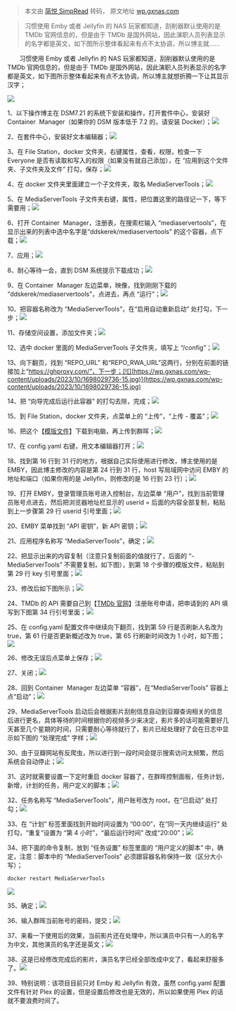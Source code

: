 > 本文由 [简悦 SimpRead](http://ksria.com/simpread/) 转码， 原文地址 [wp.gxnas.com](https://wp.gxnas.com/13825.html)

> 习惯使用 Emby 或者 Jellyfin 的 NAS 玩家都知道，刮削器默认使用的是 TMDb 官网信息的，但是由于 TMDb 是国外网站，因此演职人员列表显示的名字都是英文，如下图所示整体看起来有点不太协调，所以博主就......

       习惯使用 Emby 或者 Jellyfin 的 NAS 玩家都知道，刮削器默认使用的是 TMDb 官网信息的，但是由于 TMDb 是国外网站，因此演职人员列表显示的名字都是英文，如下图所示整体看起来有点不太协调，所以博主就想折腾一下让其显示汉字；

[![](https://wp.gxnas.com/wp-content/uploads/2023/10/1698029712-1.jpg)](https://wp.gxnas.com/wp-content/uploads/2023/10/1698029712-1.jpg)

1、以下操作博主在 DSM7.21 的系统下安装和操作，打开套件中心，安装好 Container  Manager（如果你的 DSM 版本低于 7.2 的，请安装 Docker）；[![](https://wp.gxnas.com/wp-content/uploads/2023/10/1698029717-3.jpg)](https://wp.gxnas.com/wp-content/uploads/2023/10/1698029717-3.jpg)

2、在套件中心，安装好文本编辑器；[![](https://wp.gxnas.com/wp-content/uploads/2023/10/1698029719-4.jpg)](https://wp.gxnas.com/wp-content/uploads/2023/10/1698029719-4.jpg)

3、在 File Station，docker 文件夹，右键属性，查看，权限，检查一下 Everyone 是否有读取和写入的权限（如果没有就自己添加），在 “应用到这个文件夹、子文件夹及文件” 打勾，保存；[![](https://wp.gxnas.com/wp-content/uploads/2023/10/1698029720-5.jpg)](https://wp.gxnas.com/wp-content/uploads/2023/10/1698029720-5.jpg)

4、在 docker 文件夹里面建立一个子文件夹，取名 MediaServerTools；[![](https://wp.gxnas.com/wp-content/uploads/2023/10/1698029722-6.jpg)](https://wp.gxnas.com/wp-content/uploads/2023/10/1698029722-6.jpg)

5、在 MediaServerTools 子文件夹右键，属性，把位置这里的路径记一下，等下需要用；[![](https://wp.gxnas.com/wp-content/uploads/2023/10/1698029723-7.jpg)](https://wp.gxnas.com/wp-content/uploads/2023/10/1698029723-7.jpg)

6、打开 Container  Manager，注册表，在搜索栏输入 “mediaservertools”，在显示出来的列表中选中名字是“ddskerek/mediaservertools” 的这个容器，点下载；[![](https://wp.gxnas.com/wp-content/uploads/2023/10/1698029725-8.jpg)](https://wp.gxnas.com/wp-content/uploads/2023/10/1698029725-8.jpg)

7、应用；[![](https://wp.gxnas.com/wp-content/uploads/2023/10/1698029726-9.jpg)](https://wp.gxnas.com/wp-content/uploads/2023/10/1698029726-9.jpg)

8、耐心等待一会，直到 DSM 系统提示下载成功；[![](https://wp.gxnas.com/wp-content/uploads/2023/10/1698029728-10.jpg)](https://wp.gxnas.com/wp-content/uploads/2023/10/1698029728-10.jpg)

9、在 Container  Manager 左边菜单，映像，找到刚刚下载的 “ddskerek/mediaservertools”，点进去，再点 “运行”；[![](https://wp.gxnas.com/wp-content/uploads/2023/10/1698029729-11.jpg)](https://wp.gxnas.com/wp-content/uploads/2023/10/1698029729-11.jpg)

10、把容器名称改为 “MediaServerTools”，在“启用自动重新启动” 处打勾，下一步；[![](https://wp.gxnas.com/wp-content/uploads/2023/10/1698029731-12.jpg)](https://wp.gxnas.com/wp-content/uploads/2023/10/1698029731-12.jpg)

11、存储空间设置，添加文件夹；[![](https://wp.gxnas.com/wp-content/uploads/2023/10/1698029732-13.jpg)](https://wp.gxnas.com/wp-content/uploads/2023/10/1698029732-13.jpg)

12、选中 docker 里面的 MediaServerTools 子文件夹，填写上 “/config”；[![](https://wp.gxnas.com/wp-content/uploads/2023/10/1698029734-14.jpg)](https://wp.gxnas.com/wp-content/uploads/2023/10/1698029734-14.jpg)

13、向下翻页，找到 “REPO_URL” 和“REPO_RWA_URL”这两行，分别在前面的链接加上“https://ghproxy.com/”，下一步；[![](https://wp.gxnas.com/wp-content/uploads/2023/10/1698029736-15.jpg)](https://wp.gxnas.com/wp-content/uploads/2023/10/1698029736-15.jpg)

14、把 “向导完成后运行此容器” 的打勾去除，完成；[![](https://wp.gxnas.com/wp-content/uploads/2023/10/1698029737-16.jpg)](https://wp.gxnas.com/wp-content/uploads/2023/10/1698029737-16.jpg)

15、到 File Station，docker 文件夹，点菜单上的 “上传”，“上传 - 覆盖”；[![](https://wp.gxnas.com/wp-content/uploads/2023/10/1698029739-17.jpg)](https://wp.gxnas.com/wp-content/uploads/2023/10/1698029739-17.jpg)

16、把这个【[模版文件](https://wp.gxnas.com/wp-content/uploads/2023/10/config.yaml)】下载到电脑，再上传到群晖；[![](https://wp.gxnas.com/wp-content/uploads/2023/10/1698029740-18.jpg)](https://wp.gxnas.com/wp-content/uploads/2023/10/1698029740-18.jpg)

17、在 config.yaml 右键，用文本编辑器打开；[![](https://wp.gxnas.com/wp-content/uploads/2023/10/1698029742-19.jpg)](https://wp.gxnas.com/wp-content/uploads/2023/10/1698029742-19.jpg)

18、找到第 16 行到 31 行的地方，根据自己实际使用进行修改，博主使用的是 EMBY，因此博主修改的内容是第 24 行到 31 行，host 写局域网中访问 EMBY 的地址和端口（如果你用的是 Jellyfin，则修改的是 16 行到 23 行）；[![](https://wp.gxnas.com/wp-content/uploads/2023/10/1698029743-20.jpg)](https://wp.gxnas.com/wp-content/uploads/2023/10/1698029743-20.jpg)

19、打开 EMBY，登录管理员账号进入控制台，左边菜单 “用户”，找到当前管理员账号点进去，然后把浏览器地址栏显示的 userid = 后面的内容全部复制，粘贴到上一步骤第 29 行 userid 引号里面；[![](https://wp.gxnas.com/wp-content/uploads/2023/10/1698029745-21.jpg)](https://wp.gxnas.com/wp-content/uploads/2023/10/1698029745-21.jpg)

20、EMBY 菜单找到 “API 密钥”，新 API 密钥；[![](https://wp.gxnas.com/wp-content/uploads/2023/10/1698029746-22.jpg)](https://wp.gxnas.com/wp-content/uploads/2023/10/1698029746-22.jpg)

21、应用程序名称写 “MediaServerTools”，确定；[![](https://wp.gxnas.com/wp-content/uploads/2023/10/1698029748-23.jpg)](https://wp.gxnas.com/wp-content/uploads/2023/10/1698029748-23.jpg)

22、把显示出来的内容复制（注意只复制前面的值就行了，后面的 “- MediaServerTools” 不需要复制，如下图），到第 18 个步骤的模版文件，粘贴到第 29 行 key 引号里面；[![](https://wp.gxnas.com/wp-content/uploads/2023/10/1698029750-24.jpg)](https://wp.gxnas.com/wp-content/uploads/2023/10/1698029750-24.jpg)

23、修改后如下图所示；[![](https://wp.gxnas.com/wp-content/uploads/2023/10/1698029751-26.jpg)](https://wp.gxnas.com/wp-content/uploads/2023/10/1698029751-26.jpg)

24、TMDb 的 API 需要自己到【[TMDb 官网](https://www.themoviedb.org/)】注册账号申请，把申请到的 API 填写到下图第 34 行引号里面；[![](https://wp.gxnas.com/wp-content/uploads/2023/10/1698029753-27.jpg)](https://wp.gxnas.com/wp-content/uploads/2023/10/1698029753-27.jpg)

25、在 config.yaml 配置文件中继续向下翻页，找到第 59 行是否刷新人名改为 true，第 61 行是否更新概述改为 true，第 65 行刷新时间改为 1 小时，如下图；[![](https://wp.gxnas.com/wp-content/uploads/2023/10/1698029754-28.jpg)](https://wp.gxnas.com/wp-content/uploads/2023/10/1698029754-28.jpg)

26、修改无误后点菜单上保存；[![](https://wp.gxnas.com/wp-content/uploads/2023/10/1698029756-29.jpg)](https://wp.gxnas.com/wp-content/uploads/2023/10/1698029756-29.jpg)

27、关闭；[![](https://wp.gxnas.com/wp-content/uploads/2023/10/1698029758-30.jpg)](https://wp.gxnas.com/wp-content/uploads/2023/10/1698029758-30.jpg)

28、回到 Container  Manager 左边菜单 “容器”，在“MediaServerTools” 容器上点“启动”；[![](https://wp.gxnas.com/wp-content/uploads/2023/10/1698029759-31.jpg)](https://wp.gxnas.com/wp-content/uploads/2023/10/1698029759-31.jpg)

29、MediaServerTools 启动后会根据影片刮削信息自动到豆瓣查询相关的信息后进行更名，具体等待的时间根据你的视频多少来决定，影片多的话可能需要好几天甚至几个星期的时间，只需要耐心等待就行了，影片已经处理好了会在日志中显示如下图的 “处理完成” 字样；[![](https://wp.gxnas.com/wp-content/uploads/2023/10/1698029761-32.jpg)](https://wp.gxnas.com/wp-content/uploads/2023/10/1698029761-32.jpg)

30、由于豆瓣网站有反爬虫，所以进行到一段时间会提示搜索访问太频繁，然后系统会自动停止；[![](https://wp.gxnas.com/wp-content/uploads/2023/10/1698029762-33.jpg)](https://wp.gxnas.com/wp-content/uploads/2023/10/1698029762-33.jpg)

31、这时就需要设置一下定时重启 docker 容器了，在群晖控制面板，任务计划，新增，计划的任务，用户定义的脚本；[![](https://wp.gxnas.com/wp-content/uploads/2023/10/1698029764-34.jpg)](https://wp.gxnas.com/wp-content/uploads/2023/10/1698029764-34.jpg)

32、任务名称写 “MediaServerTools”，用户账号改为 root，在“已启动” 处打勾；[![](https://wp.gxnas.com/wp-content/uploads/2023/10/1698029766-35.jpg)](https://wp.gxnas.com/wp-content/uploads/2023/10/1698029766-35.jpg)

33、在 “计划” 标签里面找到开始时间设置为 “00:00”，在“同一天内继续运行” 处打勾，“重复”设置为 “第 4 小时”，“最后运行时间” 改成“20:00”；[![](https://wp.gxnas.com/wp-content/uploads/2023/10/1698029767-36.jpg)](https://wp.gxnas.com/wp-content/uploads/2023/10/1698029767-36.jpg)

34、把下面的命令复制，放到 “任务设置” 标签里面的 “用户定义的脚本” 中，确定，注意：脚本中的 “MediaServerTools” 必须跟容器名称保持一致（区分大小写）；

```
docker restart MediaServerTools

```

[![](https://wp.gxnas.com/wp-content/uploads/2023/10/1698029769-37.jpg)](https://wp.gxnas.com/wp-content/uploads/2023/10/1698029769-37.jpg)

35、确定；[![](https://wp.gxnas.com/wp-content/uploads/2023/10/1698029770-38.jpg)](https://wp.gxnas.com/wp-content/uploads/2023/10/1698029770-38.jpg)

36、输入群晖当前账号的密码，提交；[![](https://wp.gxnas.com/wp-content/uploads/2023/10/1698029771-39.jpg)](https://wp.gxnas.com/wp-content/uploads/2023/10/1698029771-39.jpg)

37、来看一下使用后的效果，当前影片还在处理中，所以演员中只有一人的名字为中文，其他演员的名字还是英文；[![](https://wp.gxnas.com/wp-content/uploads/2023/10/1698029773-40.jpg)](https://wp.gxnas.com/wp-content/uploads/2023/10/1698029773-40.jpg)

38、这是已经修改完成后的影片，演员名字已经全部改成中文了，看起来舒服多了。[![](https://wp.gxnas.com/wp-content/uploads/2023/10/1698029775-41.jpg)](https://wp.gxnas.com/wp-content/uploads/2023/10/1698029775-41.jpg)

39、特别说明：该项目目前只对 Emby 和 Jellyfin 有效，虽然 config.yaml 配置文件有针对 Plex 的设置，但是设置后修改也是无效的，所以如果使用 Plex 的话就不要浪费时间了。
